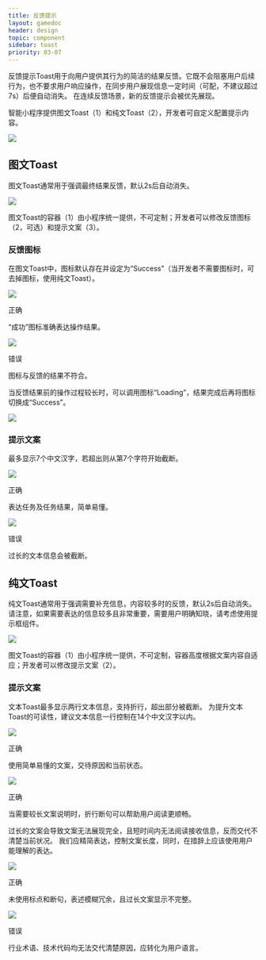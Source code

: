 ```yaml
---
title: 反馈提示
layout: gamedoc
header: design
topic: component
sidebar: toast
priority: 03-07
---
```


反馈提示Toast用于向用户提供其行为的简洁的结果反馈。它既不会阻塞用户后续行为，也不要求用户响应操作，在同步用户展现信息一定时间（可配，不建议超过7s）后便自动消失。
在连续反馈场景，新的反馈提示会被优先展现。

智能小程序提供图文Toast（1）和纯文Toast（2），开发者可自定义配置提示内容。
<div class="m-doc-custom-examples">
	<div class="m-doc-custom-examples-error ">
		<img src="/img/game/design/component/toast/1.png">
	</div>
</div>

## 图文Toast
图文Toast通常用于强调最终结果反馈，默认2s后自动消失。
<div class="m-doc-custom-examples">
	<div class="m-doc-custom-examples-error ">
		<img src="/img/game/design/component/toast/2.png">
		<p class="m-doc-custom-examples-text">
			图文Toast的容器（1）由小程序统一提供，不可定制；开发者可以修改反馈图标（2，可选）和提示文案（3）。</p>
	</div>
</div>

### 反馈图标
在图文Toast中，图标默认存在并设定为“Success”（当开发者不需要图标时，可去掉图标，使用纯文Toast）。
<div class="m-doc-custom-examples">
	<div class="m-doc-custom-examples-correct">
		<img src="/img/game/design/component/toast/3-1.png">
		<p class="m-doc-custom-examples-title">正确</p><p class="m-doc-custom-examples-text">“成功”图标准确表达操作结果。</p>
	</div>
	<div class="m-doc-custom-examples-error ">
		<img src="/img/game/design/component/toast/3-2.png">
		<p class="m-doc-custom-examples-title">错误</p><p class="m-doc-custom-examples-text">图标与反馈的结果不符合。</p>
	</div>
</div>


当反馈结果前的操作过程较长时，可以调用图标“Loading”，结果完成后再将图标切换成“Success”。
<div class="m-doc-custom-examples">
	<div class="m-doc-custom-examples-correct ">
		<img src="/img/game/design/component/toast/4.png">
	</div>
</div>

### 提示文案
最多显示7个中文汉字，若超出则从第7个字符开始截断。
<div class="m-doc-custom-examples">
	<div class="m-doc-custom-examples-correct">
		<img src="/img/game/design/component/toast/5-1.png">
		<p class="m-doc-custom-examples-title">正确</p><p class="m-doc-custom-examples-text">表达任务及任务结果，简单易懂。</p>
	</div>
	<div class="m-doc-custom-examples-error ">
		<img src="/img/game/design/component/toast/5-2.png">
		<p class="m-doc-custom-examples-title">错误</p><p class="m-doc-custom-examples-text">过长的文本信息会被截断。</p>
	</div>
</div>

## 纯文Toast
纯文Toast通常用于强调需要补充信息，内容较多时的反馈，默认2s后自动消失。
请注意，如果需要表达的信息较多且非常重要，需要用户明确知晓，请考虑使用提示框组件。
<div class="m-doc-custom-examples">
	<div class="m-doc-custom-examples-error ">
		<img src="/img/game/design/component/toast/6.png">
		<p class="m-doc-custom-examples-text">
			图文Toast的容器（1）由小程序统一提供，不可定制，容器高度根据文案内容自适应；开发者可以修改提示文案（2）。</p>
	</div>
</div>

### 提示文案
文本Toast最多显示两行文本信息，支持折行，超出部分被截断。
为提升文本Toast的可读性，建议文本信息一行控制在14个中文汉字以内。
<div class="m-doc-custom-examples">
	<div class="m-doc-custom-examples-correct">
		<img src="/img/game/design/component/toast/7-1.png">
		<p class="m-doc-custom-examples-title">正确</p><p class="m-doc-custom-examples-text">使用简单易懂的文案，交待原因和当前状态。</p>
	</div>
	<div class="m-doc-custom-examples-correct">
		<img src="/img/game/design/component/toast/7-2.png">
		<p class="m-doc-custom-examples-title">正确</p><p class="m-doc-custom-examples-text">当需要较长文案说明时，折行断句可以帮助用户阅读更顺畅。</p>
	</div>
</div>

过长的文案会导致文案无法展现完全，且短时间内无法阅读接收信息，反而交代不清楚当前状况。
我们应精简表达，控制文案长度，同时，在措辞上应该使用用户能理解的表达。
<div class="m-doc-custom-examples">
	<div class="m-doc-custom-examples-correct ">
		<img src="/img/game/design/component/toast/8-1.png">
		<p class="m-doc-custom-examples-title">正确</p><p class="m-doc-custom-examples-text">未使用标点和断句，表述模糊冗余，且过长文案显示不完整。</p>
	</div>
	<div class="m-doc-custom-examples-error ">
		<img src="/img/game/design/component/toast/8-2.png">
		<p class="m-doc-custom-examples-title">错误</p><p class="m-doc-custom-examples-text">行业术语、技术代码均无法交代清楚原因，应转化为用户语言。</p>
	</div>
</div>
